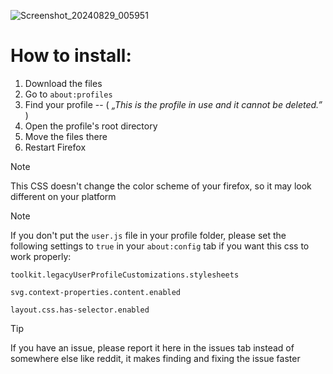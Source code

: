 ![Screenshot_20240829_005951](https://github.com/user-attachments/assets/3518549d-1137-4be0-9a5f-87a380dbaf53)

# How to install:
1. Download the files
3. Go to `about:profiles`
2. Find your profile  --  ( *„This is the profile in use and it cannot be deleted.”* )
3. Open the profile's root directory
5. Move the files there
6. Restart Firefox

[](https://github.com/Bali10050/FirefoxCSS/assets/110120798/55e7fb6e-aa93-4440-82b5-dbd997cd9f01)

> [!NOTE]
> This CSS doesn't change the color scheme of your firefox, so it may look different on your platform

> [!NOTE]
> If you don't put the `user.js` file in your profile folder, please set the following settings to `true` in your `about:config` tab if you want this css to work properly:
> 
> `toolkit.legacyUserProfileCustomizations.stylesheets`
> 
> `svg.context-properties.content.enabled`
> 
> `layout.css.has-selector.enabled`

> [!TIP]
> If you have an issue, please report it here in the issues tab instead of somewhere else like reddit, it makes finding and fixing the issue faster
